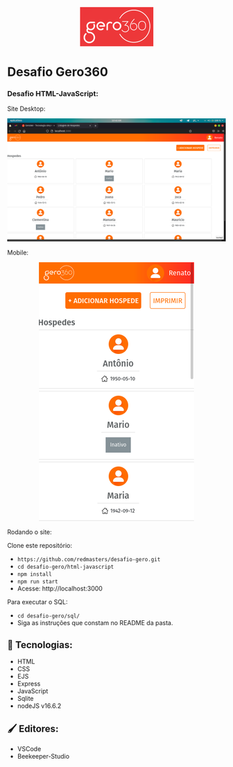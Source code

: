 <div align="center">
  <img src="geroLogo.png" alt="gero360"> 
</div>

# Desafio Gero360


### Desafio HTML-JavaScript:

Site Desktop:
<div align="center">
  <img src="desktop.png">
</div>

Mobile:
<div align="center">
  <img src="mobile.png">
</div>

Rodando o site:

Clone este repositório:
- ``https://github.com/redmasters/desafio-gero.git ``
- ``cd desafio-gero/html-javascript``
- ``npm install ``
- ``npm run start``
- Acesse: http://localhost:3000


Para executar o SQL:
- ``cd desafio-gero/sql/``
- Siga as instruções que constam no README da pasta.

## 🚀 Tecnologias:
- HTML
- CSS
- EJS
- Express
- JavaScript
- Sqlite
- nodeJS v16.6.2

## 🖌️ Editores:
- VSCode
- Beekeeper-Studio


